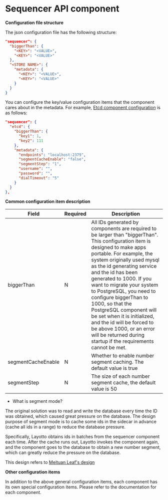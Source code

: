 # Sequencer API component
**Configuration file structure**

The json configuration file has the following structure:
```json
"sequencer": {
  "biggerThan": {
    "<KEY>": "<VALUE>",
    "<KEY>": "<VALUE>"
  },
  "<STORE NAME>": {
    "metadata": {
      "<KEY>": "<VALUE>",
      "<KEY>": "<VALUE>"
    }
  }
}
```
You can configure the key/value configuration items that the component cares about in the metadata. For example, [Etcd component configuration](https://github.com/mosn/layotto/blob/main/configs/config_sequencer_etcd.json) is as follows:


```json
"sequencer": {
  "etcd": {
    "biggerThan": {
      "key1": 1,
      "key2": 111
    },
    "metadata": {
      "endpoints": "localhost:2379",
      "segmentCacheEnable": "false",
      "segmentStep": "1",
      "username": "",
      "password": "",
      "dialTimeout": "5"
    }
  }
},
```

**Common configuration item description**

| Field | Required | Description |
| --- | --- | --- |
| biggerThan | N | All IDs generated by components are required to be larger than "biggerThan". This configuration item is designed to make apps portable. For example, the system originally used mysql as the id generating service and the id has been generated to 1000. If you want to migrate your system to PostgreSQL, you need to configure biggerThan to 1000, so that the PostgreSQL component will be set when it is initialized, and the id will be forced to be above 1000, or an error will be returned during startup if the requirements cannot be met. |
| segmentCacheEnable | N | Whether to enable number segment caching. The default value is true |
| segmentStep | N | The size of each number segment cache, the default value is 50 |

- What is segment mode?

The original solution was to read and write the database every time the ID was obtained, which caused great pressure on the database. The design purpose of segment mode is to cache some ids in the sidecar in advance (cache all ids in a range) to reduce the database pressure.

Specifically, Layotto obtains ids in batches from the sequencer component each time. After the cache runs out, Layotto invokes the component again, and the component goes to the database to obtain a new number segment, which can greatly reduce the pressure on the database.

This design refers to [Meituan Leaf's design](https://tech.meituan.com/2017/04/21/mt-leaf.html)

**Other configuration items**

In addition to the above general configuration items, each component has its own special configuration items. Please refer to the documentation for each component.